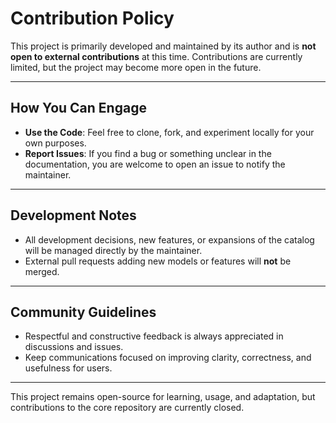 # Contribution Policy

This project is primarily developed and maintained by its author and is **not open to external contributions** at this time. Contributions are currently limited, but the project may become more open in the future.

---

## How You Can Engage

* **Use the Code**: Feel free to clone, fork, and experiment locally for your own purposes.
* **Report Issues**: If you find a bug or something unclear in the documentation, you are welcome to open an issue to notify the maintainer.

---

## Development Notes

* All development decisions, new features, or expansions of the catalog will be managed directly by the maintainer.
* External pull requests adding new models or features will **not** be merged.

---

## Community Guidelines

* Respectful and constructive feedback is always appreciated in discussions and issues.
* Keep communications focused on improving clarity, correctness, and usefulness for users.

---

This project remains open-source for learning, usage, and adaptation, but contributions to the core repository are currently closed.
